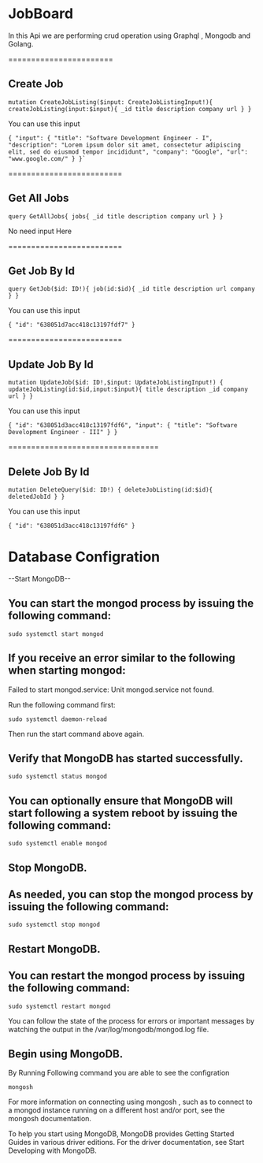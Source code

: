 # JobBoard 
In this Api we are performing crud operation using Graphql , Mongodb and Golang.



=======================

## Create Job

```
mutation CreateJobListing($input: CreateJobListingInput!){ createJobListing(input:$input){ _id title description company url } }
```
You can use this input

```
{ "input": { "title": "Software Development Engineer - I", "description": "Lorem ipsum dolor sit amet, consectetur adipiscing elit, sed do eiusmod tempor incididunt", "company": "Google", "url": "www.google.com/" } }`
```
=========================

## Get All Jobs

```
query GetAllJobs{ jobs{ _id title description company url } }
```
No need input Here



=========================

## Get Job By Id

```
query GetJob($id: ID!){ job(id:$id){ _id title description url company } }
```
You can use this input

```
{ "id": "638051d7acc418c13197fdf7" }
```

=========================

## Update Job By Id

```
mutation UpdateJob($id: ID!,$input: UpdateJobListingInput!) { updateJobListing(id:$id,input:$input){ title description _id company url } }
```

You can use this input 

```
{ "id": "638051d3acc418c13197fdf6", "input": { "title": "Software Development Engineer - III" } }
```

=================================

## Delete Job By Id
```
mutation DeleteQuery($id: ID!) { deleteJobListing(id:$id){ deletedJobId } }
```

You can use this input

```
{ "id": "638051d3acc418c13197fdf6" }
```

# Database Configration

--Start MongoDB--

## You can start the mongod process by issuing the following command:

```
sudo systemctl start mongod
```

## If you receive an error similar to the following when starting mongod:

Failed to start mongod.service: Unit mongod.service not found.

Run the following command first:

```
sudo systemctl daemon-reload
```
 Then run the start command above again.


## Verify that MongoDB has started successfully.

```
sudo systemctl status mongod
```

## You can optionally ensure that MongoDB will start following a system reboot by issuing the following command:

```
sudo systemctl enable mongod
```


## Stop MongoDB.
## As needed, you can stop the mongod process by issuing the following command:

```
sudo systemctl stop mongod
```

## Restart MongoDB.
## You can restart the mongod process by issuing the following command:

```
sudo systemctl restart mongod
```

You can follow the state of the process for errors or important messages by watching the output in the /var/log/mongodb/mongod.log file.


## Begin using MongoDB.
By Running Following command you are able to see the configration

```
mongosh
```

For more information on connecting using 
mongosh
, such as to connect to a mongod instance running on a different host and/or port, see the 
mongosh documentation.

To help you start using MongoDB, MongoDB provides Getting Started Guides in various driver editions. For the driver documentation, see Start Developing with MongoDB.
